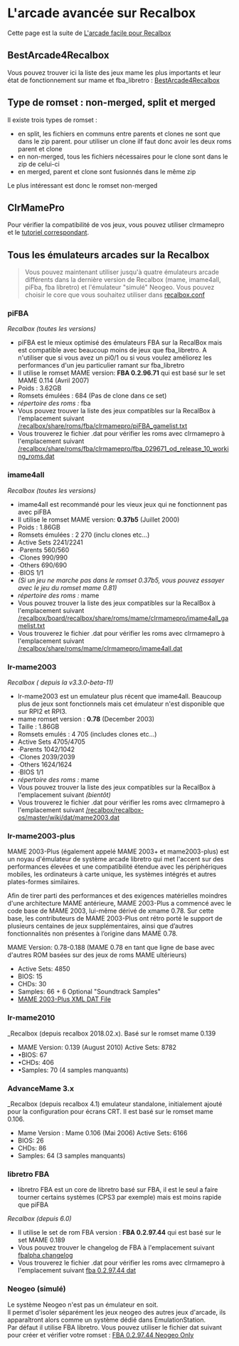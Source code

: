 # L'arcade avancée sur Recalbox

Cette page est la suite de [L'arcade facile pour Recalbox](https://github.com/recalbox/recalbox-os/wiki/L%27arcade-facile-sur-Recalbox-%28FR%29)

## BestArcade4Recalbox

Vous pouvez trouver ici la liste des jeux mame les plus importants et leur état de fonctionnement sur mame et fba\_libretro : [BestArcade4Recalbox](https://docs.google.com/spreadsheets/d/1F5tBguhRxpj1AQcnDWF6AVSx4av_Gm3cDQedQB7IECk/edit#gid=131171669&vpid=A179)

## Type de romset : non-merged, split et merged

Il existe trois types de romset :

* en split, les fichiers en communs entre parents et clones ne sont que dans le zip parent. pour utiliser un clone ilf faut donc avoir les deux roms parent et clone
* en non-merged, tous les fichiers nécessaires pour le clone sont dans le zip de celui-ci
* en merged, parent et clone sont fusionnés dans le même zip

Le plus intéressant est donc le romset non-merged

## ClrMamePro

Pour vérifier la compatibilité de vos jeux, vous pouvez utiliser clrmamepro et le [tutoriel correspondant](https://github.com/recalbox/recalbox-os/wiki/V%C3%A9rifier-la-version-de-vos-roms-avec-clrmamepro-%28FR%29).

## Tous les émulateurs arcades sur la Recalbox

> Vous pouvez maintenant utiliser jusqu'à quatre émulateurs arcade différents dans la dernière version de Recalbox \(mame, imame4all, piFba, fba libretro\) et l'émulateur "simulé" Neogeo. Vous pouvez choisir le core que vous souhaitez utiliser dans [recalbox.conf](https://github.com/recalbox/recalbox-os/wiki/recalbox.conf-%28FR%29)

### **piFBA**

_Recalbox \(toutes les versions\)_

* piFBA est le mieux optimisé des émulateurs FBA sur la RecalBox mais est compatible avec beaucoup moins de jeux que fba\_libretro. A n'utiliser que si vous avez un pi0/1 ou si vous voulez améliorez les performances d'un jeu particulier ramant sur fba\_libretro
* Il utilise le romset MAME version: **FBA 0.2.96.71** qui est basé sur le set MAME 0.114 \(Avril 2007\)
* Poids : 3.62GB
* Romsets émulées : 684 \(Pas de clone dans ce set\)
* _répertoire des roms :_ fba
* Vous pouvez trouver la liste des jeux compatibles sur la RecalBox à l'emplacement suivant [/recalbox/share/roms/fba/clrmamepro/piFBA\_gamelist.txt](https://raw.githubusercontent.com/recalbox/recalbox-buildroot/rb-4.0.X/board/recalbox/fsoverlay/recalbox/share_init/roms/fba/clrmamepro/piFBA_gamelist.txt)
* Vous trouverez le fichier .dat pour vérifier les roms avec clrmamepro à l'emplacement suivant [/recalbox/share/roms/fba/clrmamepro/fba\_029671\_od\_release\_10\_working\_roms.dat](https://raw.githubusercontent.com/recalbox/recalbox-buildroot/rb-4.0.X/board/recalbox/fsoverlay/recalbox/share_init/roms/fba/clrmamepro/fba_029671_od_release_10_working_roms.dat)

### **imame4all**

_Recalbox \(toutes les versions\)_

* imame4all est recommandé pour les vieux jeux qui ne fonctionnent pas avec piFBA
* Il utilise le romset MAME version: **0.37b5** \(Juillet 2000\)
* Poids : 1.86GB
* Romsets émulées : 2 270 \(inclu clones etc...\)
* Active Sets 2241/2241
* ·Parents 560/560
* ·Clones 990/990
* ·Others 690/690
* ·BIOS 1/1
* _\(Si un jeu ne marche pas dans le romset 0.37b5, vous pouvez essayer avec le jeu du romset mame 0.81\)_
* _répertoire des roms :_ mame
* Vous pouvez trouver la liste des jeux compatibles sur la RecalBox à l'emplacement suivant [/recalbox/board/recalbox/share/roms/mame/clrmamepro/imame4all\_gamelist.txt](https://raw.githubusercontent.com/recalbox/recalbox-buildroot/rb-4.0.X/board/recalbox/fsoverlay/recalbox/share_init/roms/mame/clrmamepro/imame4all/imame4all_gamelist.txt)
* Vous trouverez le fichier .dat pour vérifier les roms avec clrmamepro à l'emplacement suivant [/recalbox/share/roms/mame/clrmamepro/imame4all.dat](https://raw.githubusercontent.com/recalbox/recalbox-buildroot/rb-4.0.X/board/recalbox/fsoverlay/recalbox/share_init/roms/mame/clrmamepro/imame4all/imame4all.dat)

### **lr-mame2003**

_Recalbox \( depuis la v3.3.0-beta-11\)_

* lr-mame2003 est un emulateur plus récent que imame4all. Beaucoup plus de jeux sont fonctionnels mais cet émulateur n'est disponible que sur RPI2 et RPI3.
* mame romset version : **0.78** \(December 2003\)
* Taille : 1.86GB
* Romsets emulés : 4 705 \(includes clones etc...\)
* Active Sets 4705/4705
* ·Parents 1042/1042
* ·Clones 2039/2039
* ·Others 1624/1624
* ·BIOS 1/1
* _répertoire des roms :_ mame
* Vous pouvez trouver la liste des jeux compatibles sur la RecalBox à l'emplacement suivant _\(bientôt\)_
* Vous trouverez le fichier .dat pour vérifier les roms avec clrmamepro à l'emplacement suivant [/recalbox/recalbox-os/master/wiki/dat/mame2003.dat](https://raw.githubusercontent.com/recalbox/recalbox-buildroot/rb-4.0.X/board/recalbox/fsoverlay/recalbox/share_init/roms/mame/clrmamepro/mame2003/mame2003.dat)

### **lr-mame2003-plus**

MAME 2003-Plus \(également appelé MAME 2003+ et mame2003-plus\) est un noyau d'émulateur de système arcade libretro qui met l'accent sur des performances élevées et une compatibilité étendue avec les périphériques mobiles, les ordinateurs à carte unique, les systèmes intégrés et autres plates-formes similaires.

Afin de tirer parti des performances et des exigences matérielles moindres d'une architecture MAME antérieure, MAME 2003-Plus a commencé avec le code base de MAME 2003, lui-même dérivé de xmame 0.78. Sur cette base, les contributeurs de MAME 2003-Plus ont rétro porté le support de plusieurs centaines de jeux supplémentaires, ainsi que d’autres fonctionnalités non présentes à l’origine dans MAME 0.78.

MAME Version: 0.78-0.188 \(MAME 0.78 en tant que ligne de base avec d'autres ROM basées sur des jeux de roms MAME ultérieurs\)

* Active Sets: 4850
* BIOS: 15
* CHDs: 30
* Samples: 66 + 6 Optional "Soundtrack Samples"
* [MAME 2003-Plus XML DAT File](https://github.com/libretro/mame2003-plus-libretro/blob/master/metadata/mame2003-plus.xml)

### **lr-mame2010**

\_Recalbox \(depuis recalbox 2018.02.x\). Basé sur le romset mame 0.139

* MAME Version: 0.139 \(August 2010\) Active Sets: 8782
* •BIOS: 67
* •CHDs: 406
* •Samples: 70 \(4 samples manquants\)

### **AdvanceMame 3.x**

\_Recalbox \(depuis recalbox 4.1\) emulateur standalone, initialement ajouté pour la configuration pour écrans CRT. Il est basé sur le romset mame 0.106.

* Mame Version : Mame 0.106 \(Mai 2006\) Active Sets: 6166
* BIOS: 26
* CHDs: 86
* Samples: 64 \(3 samples manquants\)

### **libretro FBA**

* libretro FBA est un core de libretro basé sur FBA, il est le seul a faire tourner certains systèmes \(CPS3 par exemple\) mais est moins rapide que piFBA

_Recalbox \(depuis 6.0\)_

* Il utilise le set de rom FBA version : **FBA 0.2.97.44** qui est basé sur le set MAME 0.189
* Vous pouvez trouver le changelog de FBA à l'emplacement suivant [fbalpha changelog](https://www.fbalpha.com/view/240/)
* Vous trouverez le fichier .dat pour vérifier les roms avec clrmamepro à l'emplacement suivant [fba 0.2.97.44 dat](https://github.com/libretro/fbalpha/tree/master/dats)

### **Neogeo \(simulé\)**

Le système Neogeo n'est pas un émulateur en soit.  
Il permet d'isoler séparément les jeux neogeo des autres jeux d'arcade, ils apparaîtront alors comme un système dédié dans EmulationStation.  
Par défaut il utilise FBA libretro. Vous pouvez utiliser le fichier dat suivant pour créer et vérifier votre romset : [FBA 0.2.97.44 Neogeo Only](https://github.com/libretro/fbalpha/blob/master/dats/FB%20Alpha%20%28ClrMame%20Pro%20XML%2C%20Arcade%20only%29.dat)

